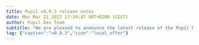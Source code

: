 ```yaml
--- 
title: Pupil v0.9.3 release notes 
date: Mon Mar 21 2017 17:39:47 GMT+0200 (CEST) 
author: Pupil Dev Team 
subtitle: "We are pleased to announce the latest release of the Pupil Platform v0.9.3..."
tag: {"caption":"v0.9.3","icon":"local_offer"} 
---
```


<script src="//cdn.rawgit.com/showdownjs/showdown/1.3.0/dist/showdown.min.js"></script>
<script type="text/javascript">
document.addEventListener("DOMContentLoaded", function(event) { 
  $(document).ready(function() {
    $.ajax({
      type: 'GET',
      url: "https://api.github.com/repos/pupil-labs/pupil/releases/tags/v0.9.3",
      dataType: "jsonp",
      success: function(data, textStatus,jaXHR){
        var converter = new showdown.Converter();
        var text = data.data.body;
        var html = converter.makeHtml(text);
        html += '<a href="https://github.com/pupil-labs/pupil/releases/tag/v0.9.3">Download v0.9.3</a>'  
        $('section[class~="content"]').html(html);
      }
    });
  });
});
</script>
